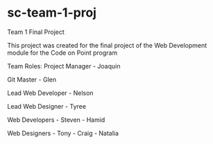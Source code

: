 # sc-team-1-proj
Team 1 Final Project

This project was created for the final project of the Web Development module for the Code on Point program

Team Roles:
Project Manager
	- Joaquin

Git Master
	- Glen

Lead Web Developer
	- Nelson

Lead Web Designer
	- Tyree

Web Developers
	- Steven
	- Hamid

Web Designers
	- Tony
	- Craig
	- Natalia
